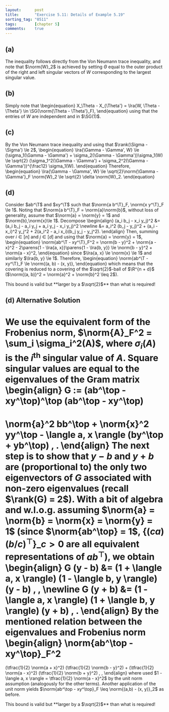 ```yaml
---
layout:      post
title:       "Exercise 5.11: Details of Example 5.19"
sorting_tag: "0511"
tags:        [chapter 5]
comments:    true
---
```


## (a)
The inequality follows directly from the Von Neumann trace inequality, and note that $\norm{W}_2$ is achieved by setting $\Theta$ equal to the outer product of the right and left singular vectors of $W$ corresponding to the largest singular value.

## (b)
Simply note that
\begin{equation}
    X_\Theta - X_{\Theta'}
    = \lra{W, \Theta - \Theta'}
    \in \SG(\norm{\Theta - \Theta'}_F),
\end{equation}
using that the entries of $W$ are independent and in $\SG(1)$.

## (c)
By the Von Neumann trace inequality and using that $\rank(\Sigma - \Sigma') \le 2$,
\begin{equation}
    \lra{\Gamma - \Gamma', W}
    \le (\sigma_1(\Gamma - \Gamma') + \sigma_2(\Gamma - \Gamma'))\sigma_1(W)
    \le \sqrt{2} (\sigma_1^2(\Gamma - \Gamma') + \sigma_2^2(\Gamma - \Gamma'))^{\frac12} \sigma_1(W).
\end{equation}
Therefore,
\begin{equation}
    \lra{\Gamma - \Gamma', W}
    \le \sqrt{2}\norm{\Gamma - \Gamma'}_F \norm{W}_2
    \le \sqrt{2} \delta \norm{W}_2.
\end{equation}

## (d)
Consider $ab^\T$ and $xy^\T$ such that $\norm{a b^\T}_F, \norm{x y^\T}_F \le 1$.
Noting that $\norm{a b^\T}_F = \norm{a}\norm{b}$,
without loss of generality, assume that $\norm{a}  = \norm{y} = 1$ and $\norm{b},\norm{x}\le 1$.
Decompose
\begin{align}
    (a_i b_j - x_i y_j)^2
    &= (a_i b_j - a_i y_j + a_i y_j - x_i y_j)^2 \newline
    &= a_i^2 (b_j - y_j)^2 + (a_i - x_i)^2 y_j^2 + 2(a_i^2 - a_i x_i)(b_j y_j - y_j^2).
\end{align}
Then, summing over $i \in [n]$ and $j \in [d]$ and using that $\norm{a}  = \norm{y} = 1$,
\begin{equation}
    \norm{ab^\T - xy^\T}_F^2
    = \norm{b - y}^2 + \norm{a - x}^2 - 2\parens{1 - \lra{a, x}}\parens{1 - \lra{b, y}}
    \le \norm{b - y}^2 + \norm{a - x}^2,
\end{equation}
since $\lra{a, x} \le \norm{x} \le 1$ and similarly $\lra{b, y} \le 1$.
Therefore,
\begin{equation}
    \norm{ab^\T - xy^\T}_F \le \norm{(a, b) - (x, y)},
\end{equation}
which means that the covering is reduced to a covering of the $\sqrt{2}$-ball of $\R^{n + d}$ ($\norm{(a, b)}^2 = \norm{a}^2 + \norm{b}^2 \leq 2$).

<span class="accent">
   This bound is valid but **larger by a $\sqrt{2}$** than what is required!
</span>

## (d) Alternative Solution

We use the equivalent form of the Frobenius norm,
$\norm{A}_F^2 = \sum_i \sigma_i^2(A)$, where $\sigma_i(A)$ is the $i^\text{th}$
singular value of $A$.
Square singular values are equal to the eigenvalues of the Gram matrix
\begin{align}
   G
   :=
   (ab^\top - xy^\top)^\top (ab^\top - xy^\top)
   =
   \norm{a}^2 bb^\top
   \+ \norm{x}^2 yy^\top
   \- \langle a, x \rangle (by^\top + yb^\top)
   \, .
\end{align}
The next step is to show that $y - b$ and $y + b$ are (proportional to) the only
two eigenvectors of $G$ associated with non-zero eigenvalues (recall
$\rank(G) = 2$).
With a bit of algebra and w.l.o.g. assuming
$\norm{a} = \norm{b} = \norm{x} = \norm{y} = 1$
(since $\norm{ab^\top} = 1$, $\lbrace (ca)(b/c)^\top \rbrace\_{c > 0}$ are all
equivalent representations of $ab^\top$), we obtain
\begin{align}
  G (y - b)
  &=
  (1 + \langle a, x \rangle) (1 - \langle b, y \rangle) (y - b)
  \, ,
  \newline
  G (y + b)
  &=
  (1 - \langle a, x \rangle) (1 + \langle b, y \rangle) (y + b)
  \, .
\end{align}
By the mentioned relation between the eigenvalues and Frobenius norm
\begin{align}
  \norm{ab^\top - xy^\top}_F^2
  =
  (\tfrac{1}{2} \norm{a + x}^2) (\tfrac{1}{2} \norm{b - y}^2)
  +
  (\tfrac{1}{2} \norm{a - x}^2) (\tfrac{1}{2} \norm{b + y}^2)
  \, ,
\end{align}
where used $1 - \langle a, x \rangle = \tfrac{1}{2} \norm{a - x}^2$ by the unit
norm assumption (analogously for the other terms). Another application of the
unit norm yields $\norm{ab^\top - xy^\top}_F \leq \norm{(a,b) - (x, y)}_2$ as
before.

<span class="accent">
   This bound is valid but **larger by a $\sqrt{2}$** than what is required!
</span>
